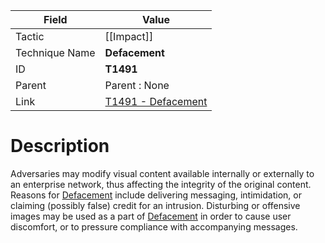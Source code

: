 
|Field|Value|
|---|---|
|Tactic|[[Impact]]|
|Technique Name|**Defacement**|
|ID|**T1491**|
|Parent|Parent : None|
|Link|[T1491 - Defacement](https://attack.mitre.org/techniques/T1491)|

# Description

Adversaries may modify visual content available internally or externally to an enterprise network, thus affecting the integrity of the original content. Reasons for [Defacement](https://attack.mitre.org/techniques/T1491) include delivering messaging, intimidation, or claiming (possibly false) credit for an intrusion. Disturbing or offensive images may be used as a part of [Defacement](https://attack.mitre.org/techniques/T1491) in order to cause user discomfort, or to pressure compliance with accompanying messages. 
